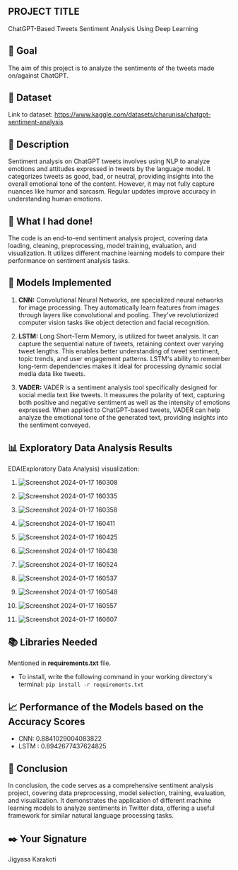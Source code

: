 ## **PROJECT TITLE**
ChatGPT-Based Tweets Sentiment Analysis Using Deep Learning

## 🎯 **Goal**

The aim of this project is to analyze the sentiments of the tweets made on/against ChatGPT.

## 🧵 **Dataset**

Link to dataset: https://www.kaggle.com/datasets/charunisa/chatgpt-sentiment-analysis

## 🧾 **Description**

Sentiment analysis on ChatGPT tweets involves using NLP to analyze emotions and attitudes expressed in tweets by the language model. It categorizes tweets as good, bad, or neutral, providing insights into the overall emotional tone of the content. However, it may not fully capture nuances like humor and sarcasm. Regular updates improve accuracy in understanding human emotions.

## 🧮 **What I had done!**

The code is an end-to-end sentiment analysis project, covering data loading, cleaning, preprocessing, model training, evaluation, and visualization. It utilizes different machine learning models to compare their performance on sentiment analysis tasks.

## 🚀 **Models Implemented**

1. **CNN:** Convolutional Neural Networks, are specialized neural networks for image processing. They automatically learn features from images through layers like convolutional and pooling. They've revolutionized computer vision tasks like object detection and facial recognition.
   
2. **LSTM:** Long Short-Term Memory, is utilized for tweet analysis. It can capture the sequential nature of tweets, retaining context over varying tweet lengths. This enables better understanding of tweet sentiment, topic trends, and user engagement patterns. LSTM's ability to remember long-term dependencies makes it ideal for processing dynamic social media data like tweets.

3. **VADER:** VADER is a sentiment analysis tool specifically designed for social media text like tweets. It measures the polarity of text, capturing both positive and negative sentiment as well as the intensity of emotions expressed. When applied to ChatGPT-based tweets, VADER can help analyze the emotional tone of the generated text, providing insights into the sentiment conveyed.

## 📊 **Exploratory Data Analysis Results**
EDA(Exploratory Data Analysis) visualization:

1. ![Screenshot 2024-01-17 160308](https://github.com/abhisheks008/DL-Simplified/assets/105275283/ee0647fe-5692-42ef-ac30-cbcc5a78d34c)

2. ![Screenshot 2024-01-17 160335](https://github.com/abhisheks008/DL-Simplified/assets/105275283/12616fea-08c1-4c46-a333-afeced357bac)

3. ![Screenshot 2024-01-17 160358](https://github.com/abhisheks008/DL-Simplified/assets/105275283/23f82be1-a56e-4700-95d7-fc85deeb4c76)

4. ![Screenshot 2024-01-17 160411](https://github.com/abhisheks008/DL-Simplified/assets/105275283/5748d3f3-8f66-4587-a01c-8d3002c6d51f)

5. ![Screenshot 2024-01-17 160425](https://github.com/abhisheks008/DL-Simplified/assets/105275283/a8128762-8b2b-4c5e-ac1b-2f5305f9fa8e)

6. ![Screenshot 2024-01-17 160438](https://github.com/abhisheks008/DL-Simplified/assets/105275283/abc2f903-c6cd-4350-b355-1a985ba0d8bf)

7. ![Screenshot 2024-01-17 160524](https://github.com/abhisheks008/DL-Simplified/assets/105275283/1b02e83c-4bfc-42b4-a331-813c65c2dc84)

8. ![Screenshot 2024-01-17 160537](https://github.com/abhisheks008/DL-Simplified/assets/105275283/ed50d915-a997-41ba-9ef4-b694a9b40e9f)

9. ![Screenshot 2024-01-17 160548](https://github.com/abhisheks008/DL-Simplified/assets/105275283/70599d6a-d251-42c8-b30b-6085f3f34420)

10. ![Screenshot 2024-01-17 160557](https://github.com/abhisheks008/DL-Simplified/assets/105275283/a5335f08-3851-4534-b220-9a1517090ef3)

11. ![Screenshot 2024-01-17 160607](https://github.com/abhisheks008/DL-Simplified/assets/105275283/516b68ed-933d-488f-b5f2-c4de7145a1b8)

## 📚 **Libraries Needed**

Mentioned in **requirements.txt** file.
- To install, write the following command in your working directory's terminal:
  `pip install -r requirements.txt`

## 📈 **Performance of the Models based on the Accuracy Scores**
- CNN: 0.8841029004083822
- LSTM : 0.8942677437624825

## 📢 **Conclusion**
In conclusion, the code serves as a comprehensive sentiment analysis project, covering data preprocessing, model selection, training, evaluation, and visualization. It demonstrates the application of different machine learning models to analyze sentiments in Twitter data, offering a useful framework for similar natural language processing tasks.

## ✒️ **Your Signature**
Jigyasa Karakoti

